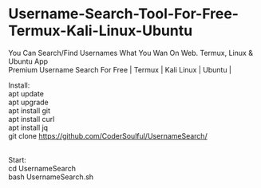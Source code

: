 # Username-Search-Tool-For-Free-Termux-Kali-Linux-Ubuntu
You Can Search/Find Usernames What You Wan On Web. Termux, Linux &amp; Ubuntu App<br>
Premium Username Search For Free | Termux | Kali Linux | Ubuntu |<br>

Install:<br>
apt update<br>
apt upgrade<br>
apt install git<br>
apt install curl<br>
apt install jq<br>
git clone https://github.com/CoderSoulful/UsernameSearch/<br><br>

Start:<br>
cd UsernameSearch<br>
bash UsernameSearch.sh<br>
